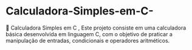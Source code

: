 # Calculadora-Simples-em-C-
🧮 Calculadora Simples em C  , Este projeto consiste em uma calculadora básica desenvolvida em linguagem C, com o objetivo de praticar a manipulação de entradas, condicionais e operadores aritméticos.
